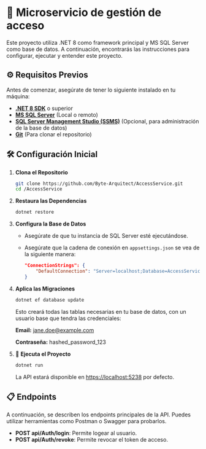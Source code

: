 
# 🚀 Microservicio de gestión de acceso

Este proyecto utiliza .NET 8 como framework principal y MS SQL Server como base de datos. A continuación, encontrarás las instrucciones para configurar, ejecutar y entender este proyecto.

## ⚙️ Requisitos Previos

Antes de comenzar, asegúrate de tener lo siguiente instalado en tu máquina:

- **[.NET 8 SDK](https://dotnet.microsoft.com/download/dotnet/8.0)** o superior 
- **[MS SQL Server](https://www.microsoft.com/es-cl/sql-server/sql-server-downloads)** (Local o remoto)
- **[SQL Server Management Studio (SSMS)](https://learn.microsoft.com/en-us/sql/ssms/download-sql-server-management-studio-ssms?view=sql-server-ver16)** (Opcional, para administración de la base de datos)
- **[Git](https://git-scm.com/downloads)** (Para clonar el repositorio)

## 🛠️ Configuración Inicial

1. **Clona el Repositorio**
   
   ```bash
   git clone https://github.com/Byte-Arquitect/AccessService.git
   cd /AccessService
   ```

2. **Restaura las Dependencias**

   ```bash
   dotnet restore
   ```

3. **Configura la Base de Datos**

   - Asegúrate de que tu instancia de SQL Server esté ejecutándose.
   - Asegúrate que la cadena de conexión en `appsettings.json` se vea de la siguiente manera:

     ```json
     "ConnectionStrings": {
         "DefaultConnection": "Server=localhost;Database=AccessServiceDB;Trusted_Connection=True;TrustServerCertificate=True;"
     }
     ```

4. **Aplica las Migraciones**


   ```bash
   dotnet ef database update
   ```

   Esto creará todas las tablas necesarias en tu base de datos, con un usuario base que tendra las credenciales:
   
   **Email:** jane.doe@example.com

   **Contraseña:** hashed_password_123


5. 🚀 **Ejecuta el Proyecto**

   ```bash
   dotnet run
   ```

   La API estará disponible en [https://localhost:5238](https://localhost:5238) por defecto.

## 📋 Endpoints

A continuación, se describen los endpoints principales de la API. Puedes utilizar herramientas como Postman o Swagger para probarlos.

- **POST api/Auth/login**: Permite logear al usuario.
- **POST api/Auth/revoke**: Permite revocar el token de acceso.

